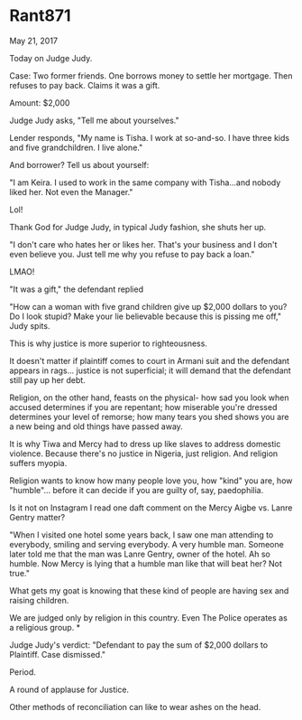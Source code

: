 # Rant871



May 21, 2017

Today on Judge Judy.

Case: Two former friends. One borrows money to settle her mortgage. Then refuses to pay back. Claims it was a gift. 

Amount: $2,000

Judge Judy asks, "Tell me about yourselves."

Lender responds, "My name is Tisha. I work at so-and-so. I have three kids and five grandchildren. I live alone."

And borrower? Tell us about yourself:

"I am Keira. I used to work in the same company with Tisha...and nobody liked her. Not even the Manager."

Lol!

Thank God for Judge Judy, in typical Judy fashion, she shuts her up. 

"I don't care who hates her or likes her. That's your business and I don't even believe you. Just tell me why you refuse to pay back a loan."

LMAO!

"It was a gift," the defendant replied 

"How can a woman with five grand children give up $2,000 dollars to you? Do I look stupid? Make your lie believable because this is pissing me off," Judy spits.

This is why justice is more superior to righteousness. 

It doesn't matter if plaintiff comes to court in Armani suit and the defendant appears in rags... justice is not superficial; it will demand that the defendant still pay up her debt.

Religion, on the other hand, feasts on the physical- how sad you look when accused determines if you are repentant; how miserable you're dressed determines your level of remorse; how many tears you shed shows you are a new being and old things have passed away.

It is why Tiwa and Mercy had to dress up like slaves to address domestic violence. Because there's no justice in Nigeria, just religion. And religion suffers myopia.

Religion wants to know how many people love you, how "kind" you are, how "humble"... before it can decide if you are guilty of, say, paedophilia.

Is it not on Instagram I read one daft comment on the Mercy Aigbe vs. Lanre Gentry matter?

"When I visited one hotel some years back, I saw one man attending to everybody, smiling and serving everybody. A very humble man. Someone later told me that the man was Lanre Gentry, owner of the hotel. Ah so humble. Now Mercy is lying that a humble man like that will beat her? Not true."

What gets my goat is knowing that these kind of people are having sex and raising children. 

We are judged only by religion in this country. Even The Police operates as a religious group. 
*

Judge Judy's verdict: "Defendant to pay the sum of $2,000 dollars to Plaintiff. Case dismissed."

Period.

A round of applause for Justice.

Other methods of reconciliation can like to wear ashes on the head.
